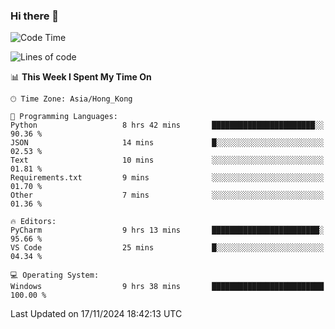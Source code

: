 ### Hi there 👋

<!--
**RoiexLee/RoiexLee** is a ✨ _special_ ✨ repository because its `README.md` (this file) appears on your GitHub profile.

Here are some ideas to get you started:

- 🔭 I’m currently working on ...
- 🌱 I’m currently learning ...
- 👯 I’m looking to collaborate on ...
- 🤔 I’m looking for help with ...
- 💬 Ask me about ...
- 📫 How to reach me: ...
- 😄 Pronouns: ...
- ⚡ Fun fact: ...
-->

<!--START_SECTION:waka-->
![Code Time](http://img.shields.io/badge/Code%20Time-747%20hrs%2019%20mins-blue)

![Lines of code](https://img.shields.io/badge/From%20Hello%20World%20I%27ve%20Written-38.4%20thousand%20lines%20of%20code-blue)

📊 **This Week I Spent My Time On** 

```text
🕑︎ Time Zone: Asia/Hong_Kong

💬 Programming Languages: 
Python                   8 hrs 42 mins       ███████████████████████░░   90.36 % 
JSON                     14 mins             █░░░░░░░░░░░░░░░░░░░░░░░░   02.53 % 
Text                     10 mins             ░░░░░░░░░░░░░░░░░░░░░░░░░   01.81 % 
Requirements.txt         9 mins              ░░░░░░░░░░░░░░░░░░░░░░░░░   01.70 % 
Other                    7 mins              ░░░░░░░░░░░░░░░░░░░░░░░░░   01.36 % 

🔥 Editors: 
PyCharm                  9 hrs 13 mins       ████████████████████████░   95.66 % 
VS Code                  25 mins             █░░░░░░░░░░░░░░░░░░░░░░░░   04.34 % 

💻 Operating System: 
Windows                  9 hrs 38 mins       █████████████████████████   100.00 % 
```


 Last Updated on 17/11/2024 18:42:13 UTC
<!--END_SECTION:waka-->
